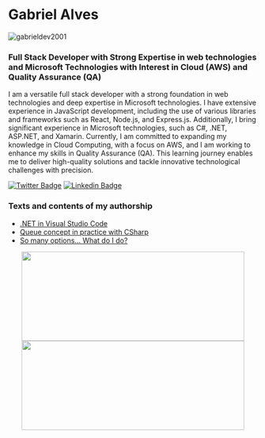 # Gabriel Alves 
<p align="left"> <img src="https://komarev.com/ghpvc/?username=gabrieldev2001&label=Profile%20views&color=000000&style=plastic" alt="gabrieldev2001" /> </p>
<h3> Full Stack Developer with Strong Expertise in web technologies and Microsoft Technologies with Interest in Cloud (AWS) and Quality Assurance (QA) </h3>

I am a versatile full stack developer with a strong foundation in web technologies and deep expertise in Microsoft technologies. I have extensive experience in JavaScript development, including the use of various libraries and frameworks such as React, Node.js, and Express.js. Additionally, I bring significant experience in Microsoft technologies, such as C#, .NET, ASP.NET, and Xamarin.
Currently, I am committed to expanding my knowledge in Cloud Computing, with a focus on AWS, and I am working to enhance my skills in Quality Assurance (QA). This learning journey enables me to deliver high-quality solutions and tackle innovative technological challenges with precision.

<a href="https://twitter.com/ebagabee"><img alt="Twitter Badge" src="https://img.shields.io/badge/-@ebagabee-000000?style=flat-square&labelColor=000000&logo=twitter&logoColor=white&link=https://twitter.com/ebagabee"/></a>
<a href="https://www.linkedin.com/in/ebagabee/"><img alt="Linkedin Badge" src="https://img.shields.io/badge/-Gabriel%20Alves-000000?style=flat-square&logo=Linkedin&logoColor=white&link=https://www.linkedin.com/in/ebagabee/"/></a>

### Texts and contents of my authorship

- [.NET in Visual Studio Code](https://dev.to/gabrieldev2001/introducao-ao-net-com-visual-studio-code-2gmp)
- [Queue concept in practice with CSharp](https://www.linkedin.com/posts/ebagabee_entendendo-os-conceitos-de-fila-na-pr%C3%A1tica-activity-7116795590222503937-YMmU?utm_source=share&utm_medium=member_desktop)
- [So many options... What do I do?](https://dev.to/ebagabe/tantas-opcoes-o-que-eu-faco-3bk3)
  
<div align="center">
  <a href="https://github.com/ebagabe">
  <img height="180em" width="450"  src="https://github-readme-stats.vercel.app/api?username=ebagabe&show_icons=true&theme=dark&include_all_commits=true&count_private=true"/>
    <img height="180em" width="450" src="https://github-readme-stats.vercel.app/api/top-langs/?username=ebagabe&layout=compact&langs_count=7&theme=dark&hide=css,html"/>
</div>
